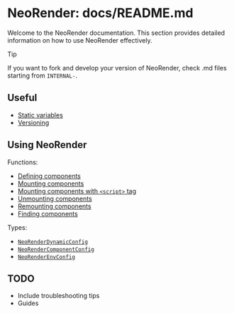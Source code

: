 # NeoRender: docs/README.md

Welcome to the NeoRender documentation. This section provides detailed information on how to use NeoRender effectively.

>[!TIP]  
> If you want to fork and develop your version of NeoRender, check .md files starting from `INTERNAL-`.

## Useful
- [Static variables](staticVariables.md)
- [Versioning](versioning.md)

## Using NeoRender
Functions:
- [Defining components](functions/nr.defineComponent.md)
- [Mounting components](functions/nr.mount.md)
- [Mounting components with `<script>` tag](functions/nr.scriptMount.md)
- [Unmounting components](functions/nr.unmount.md)
- [Remounting components](functions/nr.remount.md)
- [Finding components](functions/nr.findComponentById.md)

Types:
- [`NeoRenderDynamicConfig`](types/NeoRenderDynamicConfig.md)
- [`NeoRenderComponentConfig`](types/NeoRenderComponentConfig.md)
- [`NeoRenderEnvConfig`](types/NeoRenderEnvConfig.md)

## TODO
- Include troubleshooting tips
- Guides